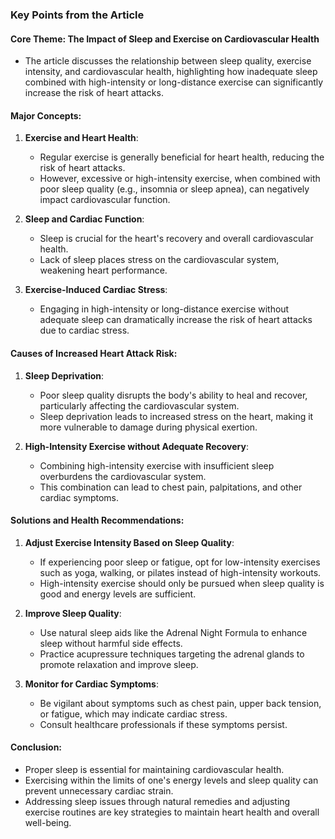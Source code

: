 ### Key Points from the Article

#### Core Theme: The Impact of Sleep and Exercise on Cardiovascular Health
- The article discusses the relationship between sleep quality, exercise intensity, and cardiovascular health, highlighting how inadequate sleep combined with high-intensity or long-distance exercise can significantly increase the risk of heart attacks.

#### Major Concepts:
1. **Exercise and Heart Health**: 
   - Regular exercise is generally beneficial for heart health, reducing the risk of heart attacks.
   - However, excessive or high-intensity exercise, when combined with poor sleep quality (e.g., insomnia or sleep apnea), can negatively impact cardiovascular function.

2. **Sleep and Cardiac Function**:
   - Sleep is crucial for the heart's recovery and overall cardiovascular health.
   - Lack of sleep places stress on the cardiovascular system, weakening heart performance.

3. **Exercise-Induced Cardiac Stress**:
   - Engaging in high-intensity or long-distance exercise without adequate sleep can dramatically increase the risk of heart attacks due to cardiac stress.

#### Causes of Increased Heart Attack Risk:
1. **Sleep Deprivation**: 
   - Poor sleep quality disrupts the body's ability to heal and recover, particularly affecting the cardiovascular system.
   - Sleep deprivation leads to increased stress on the heart, making it more vulnerable to damage during physical exertion.

2. **High-Intensity Exercise without Adequate Recovery**:
   - Combining high-intensity exercise with insufficient sleep overburdens the cardiovascular system.
   - This combination can lead to chest pain, palpitations, and other cardiac symptoms.

#### Solutions and Health Recommendations:
1. **Adjust Exercise Intensity Based on Sleep Quality**:
   - If experiencing poor sleep or fatigue, opt for low-intensity exercises such as yoga, walking, or pilates instead of high-intensity workouts.
   - High-intensity exercise should only be pursued when sleep quality is good and energy levels are sufficient.

2. **Improve Sleep Quality**:
   - Use natural sleep aids like the Adrenal Night Formula to enhance sleep without harmful side effects.
   - Practice acupressure techniques targeting the adrenal glands to promote relaxation and improve sleep.

3. **Monitor for Cardiac Symptoms**:
   - Be vigilant about symptoms such as chest pain, upper back tension, or fatigue, which may indicate cardiac stress.
   - Consult healthcare professionals if these symptoms persist.

#### Conclusion:
- Proper sleep is essential for maintaining cardiovascular health.
- Exercising within the limits of one's energy levels and sleep quality can prevent unnecessary cardiac strain.
- Addressing sleep issues through natural remedies and adjusting exercise routines are key strategies to maintain heart health and overall well-being.